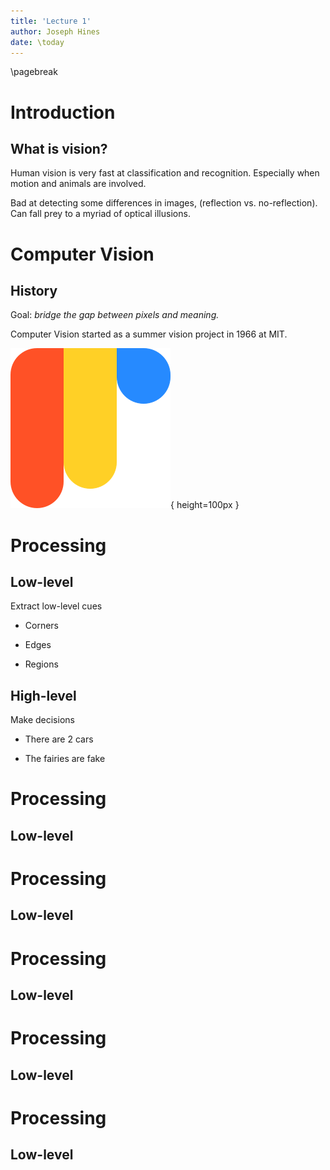 ```yaml
---
title: 'Lecture 1'
author: Joseph Hines
date: \today
---
```


\pagebreak

# Introduction

## What is vision?

Human vision is very fast at classification and recognition.
Especially when motion and animals are involved.

Bad at detecting some differences in images, (reflection vs. no-reflection).
Can fall prey to a myriad of optical illusions.

# Computer Vision

## History

Goal: _bridge the gap between pixels and meaning._

Computer Vision started as a summer vision project in 1966 at MIT.

![This is a caption](image.png){ height=100px }

# Processing

## Low-level

Extract low-level cues

- Corners

* Edges

- Regions

## High-level

Make decisions

- There are 2 cars

* The fairies are fake

# Processing

## Low-level

# Processing

## Low-level

# Processing

## Low-level

# Processing

## Low-level

# Processing

## Low-level
